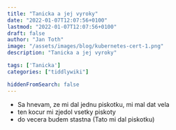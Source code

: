 ```yaml
---
title: "Tanicka a jej vyroky"
date: "2022-01-07T12:07:56+0100"
lastmod: "2022-01-07T12:07:56+0100"
draft: false
author: "Jan Toth"
image: "/assets/images/blog/kubernetes-cert-1.png"
description: "Tanicka a jej vyroky"

tags: ['Tanicka']
categories: ["tiddlywiki"]

hiddenFromSearch: false
---
```


* Sa hnevam, ze mi dal jednu piskotku, mi mal dat vela
* ten kocur mi zjedol vsetky piskoty
* do vecera budem stastna (Tato mi dal piskotku)
